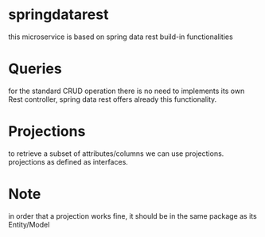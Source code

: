 # springdatarest
this microservice is based on spring data rest build-in functionalities
# Queries
for the standard CRUD operation there is no need to implements its own Rest controller, spring data rest offers already
this functionality. 
# Projections
to retrieve a subset of attributes/columns we can use projections. 
projections as defined as interfaces.
# Note
in order that a projection works fine, it should be in the same package as its Entity/Model
